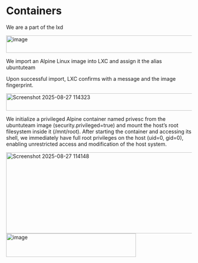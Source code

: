 # Containers

We are a part of the lxd

<img width="938" height="47" alt="image" src="https://github.com/user-attachments/assets/e8837f81-cb48-4997-bdf1-5c7c9eecd37a" />

We import an Alpine Linux image into LXC and assign it the alias ubuntuteam

Upon successful import, LXC confirms with a message and the image fingerprint.

<img width="938" height="47" alt="Screenshot 2025-08-27 114323" src="https://github.com/user-attachments/assets/fa67a6ff-96b4-4077-95b5-607f1f7d8d83" />

We initialize a privileged Alpine container named privesc from the ubuntuteam image (security.privileged=true) and mount the host’s root filesystem inside it (/mnt/root). After starting the container and accessing its shell, we immediately have full root privileges on the host (uid=0, gid=0), enabling unrestricted access and modification of the host system.

<img width="1012" height="220" alt="Screenshot 2025-08-27 114148" src="https://github.com/user-attachments/assets/a7b75ff8-2045-49d8-98ba-17f55dfff759" />

<img width="352" height="64" alt="image" src="https://github.com/user-attachments/assets/97c0a1b9-5896-48a6-9807-608fc33222ff" />
